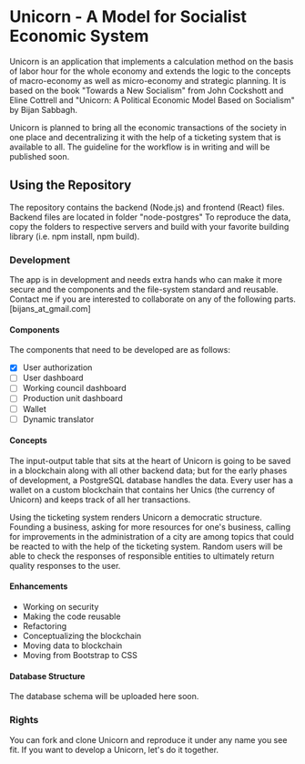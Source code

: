 # Unicorn - A Model for Socialist Economic System

Unicorn is an application that implements a calculation method on the basis of labor hour for the whole economy and extends the logic to the concepts of macro-economy as well as micro-economy and strategic planning. It is based on the book "Towards a New Socialism" from John Cockshott and Eline Cottrell and "Unicorn: A Political Economic Model Based on Socialism" by Bijan Sabbagh.

Unicorn is planned to bring all the economic transactions of the society in one place and decentralizing it with the help of a ticketing system that is available to all. The guideline for the workflow is in writing and will be published soon.

## Using the Repository

The repository contains the backend (Node.js) and frontend (React) files. Backend files are located in folder "node-postgres" To reproduce the data, copy the folders to respective servers and build with your favorite building library (i.e. npm install, npm build).

### Development

The app is in development and needs extra hands who can make it more secure and the components and the file-system standard and reusable. Contact me if you are interested to collaborate on any of the following parts. [bijans_at_gmail.com]

#### Components

The components that need to be developed are as follows:

- [x] User authorization
- [ ] User dashboard
- [ ] Working council dashboard
- [ ] Production unit dashboard
- [ ] Wallet
- [ ] Dynamic translator

#### Concepts

The input-output table that sits at the heart of Unicorn is going to be saved in a blockchain along with all other backend data; but for the early phases of development, a PostgreSQL database handles the data. Every user has a wallet on a custom blockchain that contains her Unics (the currency of Unicorn) and keeps track of all her transactions.

Using the ticketing system renders Unicorn a democratic structure. Founding a business, asking for more resources for one's business, calling for improvements in the administration of a city are among topics that could be reacted to with the help of the ticketing system. Random users will be able to check the responses of responsible entities to ultimately return quality responses to the user.

#### Enhancements

- Working on security
- Making the code reusable
- Refactoring
- Conceptualizing the blockchain
- Moving data to blockchain
- Moving from Bootstrap to CSS

#### Database Structure

The database schema will be uploaded here soon.

### Rights

You can fork and clone Unicorn and reproduce it under any name you see fit. If you want to develop a Unicorn, let's do it together.
